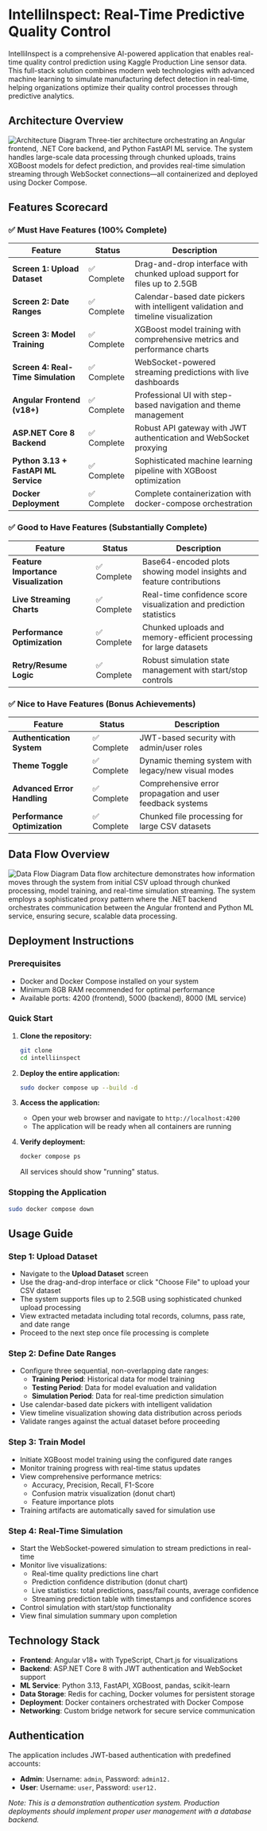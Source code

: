 # IntelliInspect: Real-Time Predictive Quality Control

IntelliInspect is a comprehensive AI-powered application that enables real-time quality control prediction using Kaggle Production Line sensor data. This full-stack solution combines modern web technologies with advanced machine learning to simulate manufacturing defect detection in real-time, helping organizations optimize their quality control processes through predictive analytics.

## Architecture Overview

![Architecture Diagram](data/Diagrams/Software%20Architecture%20Diagram.png) Three-tier architecture orchestrating an Angular frontend, .NET Core backend, and Python FastAPI ML service. The system handles large-scale data processing through chunked uploads, trains XGBoost models for defect prediction, and provides real-time simulation streaming through WebSocket connections—all containerized and deployed using Docker Compose.

## Features Scorecard

### ✅ Must Have Features (100% Complete)

| Feature | Status | Description |
|---------|---------|-------------|
| **Screen 1: Upload Dataset** | ✅ Complete | Drag-and-drop interface with chunked upload support for files up to 2.5GB |
| **Screen 2: Date Ranges** | ✅ Complete | Calendar-based date pickers with intelligent validation and timeline visualization |
| **Screen 3: Model Training** | ✅ Complete | XGBoost model training with comprehensive metrics and performance charts |
| **Screen 4: Real-Time Simulation** | ✅ Complete | WebSocket-powered streaming predictions with live dashboards |
| **Angular Frontend (v18+)** | ✅ Complete | Professional UI with step-based navigation and theme management |
| **ASP.NET Core 8 Backend** | ✅ Complete | Robust API gateway with JWT authentication and WebSocket proxying |
| **Python 3.13 + FastAPI ML Service** | ✅ Complete | Sophisticated machine learning pipeline with XGBoost optimization |
| **Docker Deployment** | ✅ Complete | Complete containerization with docker-compose orchestration |

### ✅ Good to Have Features (Substantially Complete)

| Feature | Status | Description |
|---------|---------|-------------|
| **Feature Importance Visualization** | ✅ Complete | Base64-encoded plots showing model insights and feature contributions |
| **Live Streaming Charts** | ✅ Complete | Real-time confidence score visualization and prediction statistics |
| **Performance Optimization** | ✅ Complete | Chunked uploads and memory-efficient processing for large datasets |
| **Retry/Resume Logic** | ✅ Complete | Robust simulation state management with start/stop controls |

### ✅ Nice to Have Features (Bonus Achievements)

| Feature | Status | Description |
|---------|---------|-------------|
| **Authentication System** | ✅ Complete | JWT-based security with admin/user roles |
| **Theme Toggle** | ✅ Complete | Dynamic theming system with legacy/new visual modes |
| **Advanced Error Handling** | ✅ Complete | Comprehensive error propagation and user feedback systems |
| **Performance Optimization** | ✅ Complete | Chunked file processing for large CSV datasets |

## Data Flow Overview

![Data Flow Diagram](data/Diagrams/Data%20Flow%20Diagram.png) Data flow architecture demonstrates how information moves through the system from initial CSV upload through chunked processing, model training, and real-time simulation streaming. The system employs a sophisticated proxy pattern where the .NET backend orchestrates communication between the Angular frontend and Python ML service, ensuring secure, scalable data processing.

## Deployment Instructions

### Prerequisites
- Docker and Docker Compose installed on your system
- Minimum 8GB RAM recommended for optimal performance
- Available ports: 4200 (frontend), 5000 (backend), 8000 (ML service)

### Quick Start

1. **Clone the repository:**
   ```bash
   git clone 
   cd intelliinspect
   ```

2. **Deploy the entire application:**
   ```bash
   sudo docker compose up --build -d
   ```

3. **Access the application:**
   - Open your web browser and navigate to `http://localhost:4200`
   - The application will be ready when all containers are running

4. **Verify deployment:**
   ```bash
   docker compose ps
   ```
   All services should show "running" status.

### Stopping the Application

```bash
sudo docker compose down
```

## Usage Guide

### Step 1: Upload Dataset
- Navigate to the **Upload Dataset** screen
- Use the drag-and-drop interface or click "Choose File" to upload your CSV dataset
- The system supports files up to 2.5GB using sophisticated chunked upload processing
- View extracted metadata including total records, columns, pass rate, and date range
- Proceed to the next step once file processing is complete

### Step 2: Define Date Ranges
- Configure three sequential, non-overlapping date ranges:
  - **Training Period**: Historical data for model training
  - **Testing Period**: Data for model evaluation and validation
  - **Simulation Period**: Data for real-time prediction simulation
- Use calendar-based date pickers with intelligent validation
- View timeline visualization showing data distribution across periods
- Validate ranges against the actual dataset before proceeding

### Step 3: Train Model
- Initiate XGBoost model training using the configured date ranges
- Monitor training progress with real-time status updates
- View comprehensive performance metrics:
  - Accuracy, Precision, Recall, F1-Score
  - Confusion matrix visualization (donut chart)
  - Feature importance plots
- Training artifacts are automatically saved for simulation use

### Step 4: Real-Time Simulation
- Start the WebSocket-powered simulation to stream predictions in real-time
- Monitor live visualizations:
  - Real-time quality predictions line chart
  - Prediction confidence distribution (donut chart)
  - Live statistics: total predictions, pass/fail counts, average confidence
  - Streaming prediction table with timestamps and confidence scores
- Control simulation with start/stop functionality
- View final simulation summary upon completion

## Technology Stack

- **Frontend**: Angular v18+ with TypeScript, Chart.js for visualizations
- **Backend**: ASP.NET Core 8 with JWT authentication and WebSocket support  
- **ML Service**: Python 3.13, FastAPI, XGBoost, pandas, scikit-learn
- **Data Storage**: Redis for caching, Docker volumes for persistent storage
- **Deployment**: Docker containers orchestrated with Docker Compose
- **Networking**: Custom bridge network for secure service communication

## Authentication

The application includes JWT-based authentication with predefined accounts:
- **Admin**: Username: `admin`, Password: `admin12.`
- **User**: Username: `user`, Password: `user12.`

*Note: This is a demonstration authentication system. Production deployments should implement proper user management with a database backend.*